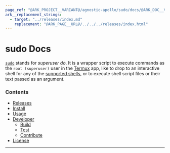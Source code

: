 ```yaml
---
page_ref: "@ARK_PROJECT__VARIANT@/agnostic-apollo/sudo/docs/@ARK_DOC__VERSION@/index.html"
ark__replacement_strings:
  - target: "../releases/index.md"
    replacement: "@ARK_PAGE__URL@/../../../releases/index.html"
---
```


# sudo Docs

<!-- @ARK_DOCS__HEADER_PLACEHOLDER@ -->

[`sudo`](https://github.com/agnostic-apollo/sudo) stands for *superuser do*. It is a wrapper script to execute commands as the `root (superuser)` user in the [Termux](https://github.com/termux/termux-app) app, like to drop to an interactive shell for any of the [supported shells](usage/index.md#supported-shells), or to execute shell script files or their text passed as an argument.

### Contents

- [Releases](../releases/index.md)
- [Install](install/index.md)
- [Usage](usage/index.md)
- [Developer](developer/index.md)
  - [Build](developer/build/index.md)
  - [Test](developer/test/index.md)
  - [Contribute](developer/contribute/index.md)
- [License](https://github.com/agnostic-apollo/sudo/blob/master/LICENSE)

---

&nbsp;
